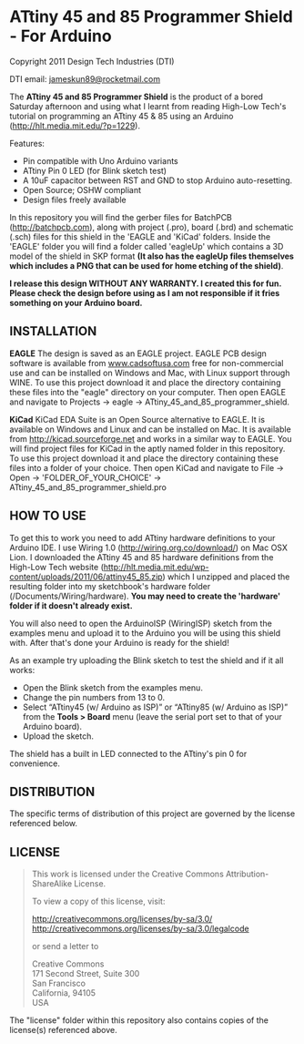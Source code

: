 ATtiny 45 and 85 Programmer Shield - For Arduino
================================================
Copyright 2011 Design Tech Industries (DTI)

DTI email: <jameskun89@rocketmail.com>

The **ATtiny 45 and 85 Programmer Shield** is the product of a bored Saturday afternoon and using what I learnt from 
reading High-Low Tech's tutorial on programming an ATtiny 45 & 85 using an Arduino (http://hlt.media.mit.edu/?p=1229).

Features:

 * Pin compatible with Uno Arduino variants
 * ATtiny Pin 0 LED (for Blink sketch test) 
 * A 10uF capacitor between RST and GND to stop Arduino auto-resetting. 
 * Open Source; OSHW compliant
 * Design files freely available

In this repository you will find the gerber files for BatchPCB (http://batchpcb.com), along with project (.pro), board (.brd) 
and schematic (.sch) files for this shield in the 'EAGLE and 'KiCad' folders. Inside the 'EAGLE' folder you will find a folder
called 'eagleUp' which contains a 3D model of the shield in SKP format **(It also has the eagleUp files themselves which includes
a PNG that can be used for home etching of the shield)**.

**I release this design WITHOUT ANY WARRANTY. I created this for fun. Please check the design before using as I am not 
responsible if it fries something on your Arduino board.**

INSTALLATION
------------
**EAGLE**
The design is saved as an EAGLE project. EAGLE PCB design software is available from www.cadsoftusa.com 
free for non-commercial use and can be installed on Windows and Mac, with Linux support through WINE. 
To use this project download it and place the directory containing these files into the "eagle" directory 
on your computer. Then open EAGLE and navigate to Projects -> eagle -> ATtiny_45_and_85_programmer_shield.

**KiCad**
KiCad EDA Suite is an Open Source alternative to EAGLE. It is available on Windows and Linux and can be installed 
on Mac. It is available from http://kicad.sourceforge.net and works in a similar way to EAGLE. You will find project 
files for KiCad in the aptly named folder in this repository. To use this project download it and place the directory 
containing these files into a folder of your choice. Then open KiCad and navigate to File -> Open -> 
'FOLDER_OF_YOUR_CHOICE' -> ATtiny_45_and_85_programmer_shield.pro

HOW TO USE
----------
To get this to work you need to add ATtiny hardware definitions to your Arduino IDE. I use Wiring 1.0 (http://wiring.org.co/download/)
on Mac OSX Lion. I downloaded the ATtiny 45 and 85 hardware definitions from the High-Low Tech website 
(http://hlt.media.mit.edu/wp-content/uploads/2011/06/attiny45_85.zip) which I unzipped and placed the resulting folder into my sketchbook's
hardware folder (/Documents/Wiring/hardware). **You may need to create the 'hardware' folder if it doesn't already exist.**

You will also need to open the ArduinoISP (WiringISP) sketch from the examples menu and upload it to the Arduino you will be using this 
shield with. After that's done your Arduino is ready for the shield!

As an example try uploading the Blink sketch to test the shield and if it all works:

 * Open the Blink sketch from the examples menu.
 * Change the pin numbers from 13 to 0.
 * Select “ATtiny45 (w/ Arduino as ISP)” or “ATtiny85 (w/ Arduino as ISP)” from the **Tools > Board** menu (leave the serial port set to that of your Arduino board).
 *  Upload the sketch.

The shield has a built in LED connected to the ATtiny's pin 0 for convenience.

DISTRIBUTION
------------
The specific terms of distribution of this project are governed by the license referenced below.

LICENSE
-------
> This work is licensed under the Creative Commons Attribution-ShareAlike License.  
> 
> To view a copy of this license, visit:
> 
>   http://creativecommons.org/licenses/by-sa/3.0/  
>   http://creativecommons.org/licenses/by-sa/3.0/legalcode
> 
> or send a letter to
> 
>   Creative Commons  
>   171 Second Street, Suite 300  
>   San Francisco  
>   California, 94105  
>   USA

The "license" folder within this repository also contains copies of the
license(s) referenced above.